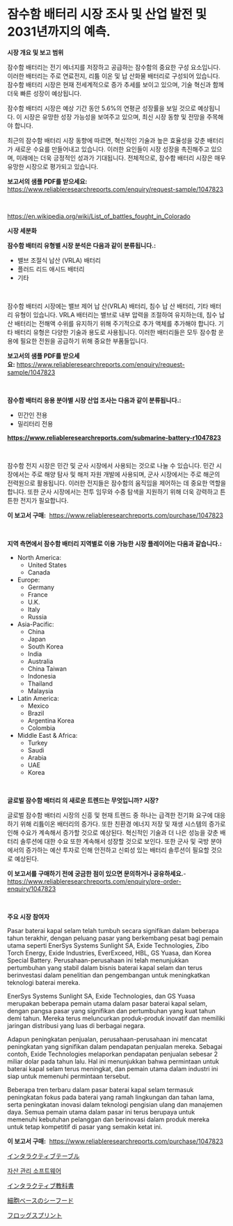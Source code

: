 <p><h1>잠수함 배터리 시장 조사 및 산업 발전 및 2031년까지의 예측.</h1></p><p><strong>시장 개요 및 보고 범위</strong></p>
<p><p>잠수함 배터리는 전기 에너지를 저장하고 공급하는 잠수함의 중요한 구성 요소입니다. 이러한 배터리는 주로 연료전지, 리튬 이온 및 납 산화물 배터리로 구성되어 있습니다. 잠수함 배터리 시장은 현재 전세계적으로 증가 추세를 보이고 있으며, 기술 혁신과 함께 더욱 빠른 성장이 예상됩니다. </p><p>잠수함 배터리 시장은 예상 기간 동안 5.6%의 연평균 성장률을 보일 것으로 예상됩니다. 이 시장은 유망한 성장 가능성을 보여주고 있으며, 최신 시장 동향 및 전망을 주목해야 합니다. </p><p>최근의 잠수함 배터리 시장 동향에 따르면, 혁신적인 기술과 높은 효율성을 갖춘 배터리가 새로운 수요를 만들어내고 있습니다. 이러한 요인들이 시장 성장을 촉진해주고 있으며, 미래에는 더욱 긍정적인 성과가 기대됩니다. 전체적으로, 잠수함 배터리 시장은 매우 유망한 시장으로 평가되고 있습니다.</p></p>
<p><strong>보고서의 샘플 PDF를 받으세요:</strong> <a href="https://www.reliableresearchreports.com/enquiry/request-sample/1047823">https://www.reliableresearchreports.com/enquiry/request-sample/1047823</a></p>
<p>&nbsp;</p>
<p><a href="https://en.wikipedia.org/wiki/List_of_battles_fought_in_Colorado">https://en.wikipedia.org/wiki/List_of_battles_fought_in_Colorado</a></p>
<p><strong>시장 세분화</strong></p>
<p><strong>잠수함 배터리 유형별 시장 분석은 다음과 같이 분류됩니다.:</strong></p>
<p><ul><li>밸브 조절식 납산 (VRLA) 배터리</li><li>플러드 리드 애시드 배터리</li><li>기타</li></ul></p>
<p>&nbsp;</p>
<p><p>잠수함 배터리 시장에는 밸브 제어 납 산(VRLA) 배터리, 침수 납 산 배터리, 기타 배터리 유형이 있습니다. VRLA 배터리는 밸브로 내부 압력을 조절하여 유지하는데, 침수 납 산 배터리는 전해액 수위를 유지하기 위해 주기적으로 추가 액체를 추가해야 합니다. 기타 배터리 유형은 다양한 기술과 용도로 사용됩니다. 이러한 배터리들은 모두 잠수함 운용에 필요한 전원을 공급하기 위해 중요한 부품들입니다.</p></p>
<p><strong>보고서의 샘플 PDF를 받으세요:</strong>&nbsp;<a href="https://www.reliableresearchreports.com/enquiry/request-sample/1047823">https://www.reliableresearchreports.com/enquiry/request-sample/1047823</a></p>
<p>&nbsp;</p>
<p><strong> 잠수함 배터리 응용 분야별 시장 산업 조사는 다음과 같이 분류됩니다.:</strong></p>
<p><ul><li>민간인 전용</li><li>밀리터리 전용</li></ul></p>
<p><strong><a href="https://www.reliableresearchreports.com/submarine-battery-r1047823">https://www.reliableresearchreports.com/submarine-battery-r1047823</a></strong></p>
<p>&nbsp;</p>
<p><p>잠수함 전지 시장은 민간 및 군사 시장에서 사용되는 것으로 나눌 수 있습니다. 민간 시장에서는 주로 해양 탐사 및 해저 자원 개발에 사용되며, 군사 시장에서는 주로 해군의 전력원으로 활용됩니다. 이러한 전지들은 잠수함의 움직임을 제어하는 데 중요한 역할을 합니다. 또한 군사 시장에서는 전투 임무와 수중 탐색을 지원하기 위해 더욱 강력하고 튼튼한 전지가 필요합니다.</p></p>
<p><strong>이 보고서 구매:</strong>&nbsp; <a href="https://www.reliableresearchreports.com/purchase/1047823">https://www.reliableresearchreports.com/purchase/1047823</a></p>
<p>&nbsp;</p>
<p><strong>지역 측면에서 잠수함 배터리 지역별로 이용 가능한 시장 플레이어는 다음과 같습니다.:</strong></p>
<p><ul>
    <li>
        North America:
        <ul>
            <li>United States</li>
            <li>Canada</li>
        </ul>
    </li>
    <li>
        Europe:
        <ul>
            <li>Germany</li>
            <li>France</li>
            <li>U.K.</li>
            <li>Italy</li>
            <li>Russia</li>
        </ul>
    </li>
    <li>
        Asia-Pacific:
        <ul>
            <li>China</li>
            <li>Japan</li>
            <li>South Korea</li>
            <li>India</li>
            <li>Australia</li>
            <li>China Taiwan</li>
            <li>Indonesia</li>
            <li>Thailand</li>
            <li>Malaysia</li>
        </ul>
    </li>
    <li>
        Latin America:
        <ul>
            <li>Mexico</li>
            <li>Brazil</li>
            <li>Argentina Korea</li>
            <li>Colombia</li>
        </ul>
    </li>
    <li>
        Middle East & Africa:
        <ul>
            <li>Turkey</li>
            <li>Saudi</li>
            <li>Arabia</li>
            <li>UAE</li>
            <li>Korea</li>
        </ul>
    </li>
    </ul></p>
<p>&nbsp;</p>
<p><strong>글로벌 잠수함 배터리 의 새로운 트렌드는 무엇입니까? 시장?</strong></p>
<p><p>글로벌 잠수함 배터리 시장의 신흥 및 현재 트렌드 중 하나는 급격한 전기화 요구에 대응하기 위해 리튬이온 배터리의 증가다. 또한 친환경 에너지 저장 및 재생 시스템의 증가로 인해 수요가 계속해서 증가할 것으로 예상된다. 혁신적인 기술과 더 나은 성능을 갖춘 배터리 솔루션에 대한 수요 또한 계속해서 성장할 것으로 보인다. 또한 군사 및 국방 분야에서의 증가하는 예산 투자로 인해 안전하고 신뢰성 있는 배터리 솔루션이 필요할 것으로 예상된다.</p></p>
<p><strong>이 보고서를 구매하기 전에 궁금한 점이 있으면 문의하거나 공유하세요.</strong>- <a href="https://www.reliableresearchreports.com/enquiry/pre-order-enquiry/1047823">https://www.reliableresearchreports.com/enquiry/pre-order-enquiry/1047823</a></p>
<p>&nbsp;</p>
<p><strong>주요 시장 참여자</strong></p>
<p><p>Pasar baterai kapal selam telah tumbuh secara signifikan dalam beberapa tahun terakhir, dengan peluang pasar yang berkembang pesat bagi pemain utama seperti EnerSys Systems Sunlight SA, Exide Technologies, Zibo Torch Energy, Exide Industries, EverExceed, HBL, GS Yuasa, dan Korea Special Battery. Perusahaan-perusahaan ini telah menunjukkan pertumbuhan yang stabil dalam bisnis baterai kapal selam dan terus berinvestasi dalam penelitian dan pengembangan untuk meningkatkan teknologi baterai mereka.</p><p>EnerSys Systems Sunlight SA, Exide Technologies, dan GS Yuasa merupakan beberapa pemain utama dalam pasar baterai kapal selam, dengan pangsa pasar yang signifikan dan pertumbuhan yang kuat tahun demi tahun. Mereka terus meluncurkan produk-produk inovatif dan memiliki jaringan distribusi yang luas di berbagai negara.</p><p>Adapun peningkatan penjualan, perusahaan-perusahaan ini mencatat peningkatan yang signifikan dalam pendapatan penjualan mereka. Sebagai contoh, Exide Technologies melaporkan pendapatan penjualan sebesar 2 miliar dolar pada tahun lalu. Hal ini menunjukkan bahwa permintaan untuk baterai kapal selam terus meningkat, dan pemain utama dalam industri ini siap untuk memenuhi permintaan tersebut.</p><p>Beberapa tren terbaru dalam pasar baterai kapal selam termasuk peningkatan fokus pada baterai yang ramah lingkungan dan tahan lama, serta peningkatan inovasi dalam teknologi pengisian ulang dan manajemen daya. Semua pemain utama dalam pasar ini terus berupaya untuk memenuhi kebutuhan pelanggan dan berinovasi dalam produk mereka untuk tetap kompetitif di pasar yang semakin ketat ini.</p></p>
<p><strong>이 보고서 구매:</strong>&nbsp;&nbsp;<a href="https://www.reliableresearchreports.com/purchase/1047823">https://www.reliableresearchreports.com/purchase/1047823</a></p>
<p><p><a href="https://github.com/zjkmgcs938405/Market-Research-Report-List-3/blob/main/589747151184.md">インタラクティブテーブル</a></p><p><a href="https://github.com/KellyLyncyh543964/Market-Research-Report-List-3/blob/main/662168065355.md">자산 관리 소프트웨어</a></p><p><a href="https://github.com/roulaayoub-saad/Market-Research-Report-List-3/blob/main/216643151185.md">インタラクティブ教科書</a></p><p><a href="https://medium.com/@mares423/2024%E5%B9%B4%E3%81%8B%E3%82%892031%E5%B9%B4%E3%81%BE%E3%81%A7%E3%81%AE%E7%B4%B0%E8%83%9E%E3%83%99%E3%83%BC%E3%82%B9%E3%81%AE%E3%82%B7%E3%83%BC%E3%83%95%E3%83%BC%E3%83%89%E5%B8%82%E5%A0%B4%E3%81%AE%E6%88%90%E9%95%B7%E8%A6%8B%E9%80%9A%E3%81%97%E3%81%AF-%E5%B8%82%E5%A0%B4%E3%81%AE%E3%83%88%E3%83%AC%E3%83%B3%E3%83%89%E5%88%86%E6%9E%90%E3%81%AB%E3%82%88%E3%82%8B%E3%82%A2%E3%83%97%E3%83%AA%E3%82%B1%E3%83%BC%E3%82%B7%E3%83%A7%E3%83%B3-%E5%9C%B0%E5%9F%9F%E3%81%AE%E8%A6%8B%E9%80%9A%E3%81%97-%E5%8F%8E%E7%9B%8A%E3%81%AB%E7%84%A6%E7%82%B9%E3%82%92%E5%BD%93%E3%81%A6%E3%81%A69-2-%E3%81%AE%E5%B9%B4%E9%96%93%E6%88%90%E9%95%B7%E7%8E%87%E3%82%92%E4%BA%88%E6%B8%AC%E3%81%97%E3%81%A6%E3%81%84%E3%81%BE%E3%81%99-e366dd60d0c9">細胞ベースのシーフード</a></p><p><a href="https://medium.com/@sashabeier2023/%E3%82%B0%E3%83%AD%E3%83%BC%E3%83%90%E3%83%AB%E3%82%AB%E3%82%A8%E3%83%AB%E3%82%B9%E3%83%97%E3%83%AA%E3%83%B3%E3%83%88%E5%B8%82%E5%A0%B4%E3%83%88%E3%83%AC%E3%83%B3%E3%83%89-2024%E5%B9%B4-2031%E5%B9%B4-%E3%81%AB%E9%96%A2%E3%81%99%E3%82%8B%E6%88%A6%E7%95%A5%E7%9A%84%E3%81%AA%E6%B4%9E%E5%AF%9F%E3%82%92-120%E3%83%9A%E3%83%BC%E3%82%B8%E3%81%A7%E7%B6%B2%E7%BE%85%E3%81%97%E3%81%A6%E3%81%84%E3%81%BE%E3%81%99-9f8628ae5568">フロッグスプリント</a></p></p>